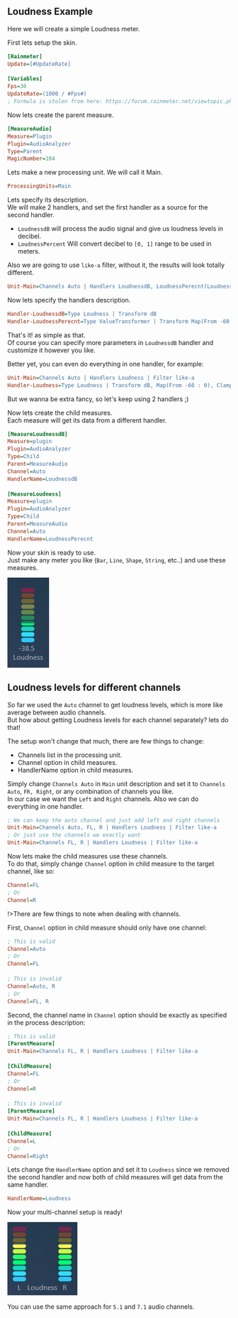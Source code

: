 ## Loudness Example

Here we will create a simple Loudness meter.

First lets setup the skin.

```ini
[Rainmeter]
Update=[#UpdateRate]

[Variables]
Fps=30
UpdateRate=(1000 / #Fps#)
; Formula is stolen from here: https://forum.rainmeter.net/viewtopic.php?t=26831#p140108
```

Now lets create the parent measure.

```ini
[MeasureAudio]
Measure=Plugin
Plugin=AudioAnalyzer
Type=Parent
MagicNumber=104
```

Lets make a new processing unit. We will call it Main.

```ini
ProcessingUnits=Main
```

Lets specify its description.<br/>
We will make 2 handlers, and set the first handler as a source for the second handler.

- `LoudnessdB` will process the audio signal and give us loudness levels in decibel.
- `LoudnessPercent` Will convert decibel to `[0, 1]` range to be used in meters.

Also we are going to use `like-a` filter, without it, the results will look totally different.

```ini
Unit-Main=Channels Auto | Handlers LoudnessdB, LoudnessPerecnt(LoudnessdB) | Filter like-a
```

Now lets specify the handlers description.

```ini
Handler-LoudnessdB=Type Loudness | Transform dB
Handler-LoudnessPerecnt=Type ValueTransformer | Transform Map(From -60 : 0), Clamp
```

That's it! as simple as that.<br/>
Of course you can specify more parameters in `LoudnessdB` handler and customize it however you like.

Better yet, you can even do everything in one handler, for example:

```ini
Unit-Main=Channels Auto | Handlers Loudness | Filter like-a
Handler-Loudness=Type Loudness | Transform dB, Map(From -60 : 0), Clamp | TimeWindow 500
```

But we wanna be extra fancy, so let's keep using 2 handlers ;)

Now lets create the child measures.<br/>
Each measure will get its data from a different handler.

```ini
[MeasureLoudnessdB]
Measure=plugin
Plugin=AudioAnalyzer
Type=Child
Parent=MeasureAudio
Channel=Auto
HandlerName=LoudnessdB

[MeasureLoudness]
Measure=plugin
Plugin=AudioAnalyzer
Type=Child
Parent=MeasureAudio
Channel=Auto
HandlerName=LoudnessPerecnt
```

Now your skin is ready to use.<br/>
Just make any meter you like (`Bar`, `Line`, `Shape`, `String`, etc..) and use these measures.

<img src="docs\usage-examples\resources\loudness.png" title="Loudness meter" />

## Loudness levels for different channels

So far we used the `Auto` channel to get loudness levels, which is more like average between audio channels.<br/>
But how about getting Loudness levels for each channel separately? lets do that!

The setup won't change that much, there are few things to change:

- Channels list in the processing unit.
- Channel option in child measures.
- HandlerName option in child measures.

Simply change `Channels Auto` in `Main` unit description and set it to `Channels Auto`, `FR, Right`, or any combination of channels you like.<br/>
In our case we want the `Left` and `Right` channels. Also we can do everything in one handler.

```ini
; We can keep the auto channel and just add left and right channels
Unit-Main=Channels Auto, FL, R | Handlers Loudness | Filter like-a
; Or just use the channels we exactly want
Unit-Main=Channels FL, R | Handlers Loudness | Filter like-a
```

Now lets make the child measures use these channels.<br/>
To do that, simply change `Channel` option in child measure to the target channel, like so:

```ini
Channel=FL
; Or
Channel=R
```

!>There are few things to note when dealing with channels.<i id="channels"></i>

First, `Channel` option in child measure should only have one channel:

```ini
; This is valid
Channel=Auto
; Or
Channel=FL

; This is invalid
Channel=Auto, R
; Or
Channel=FL, R
```

Second, the channel name in `Channel` option should be exactly as specified in the process description:

```ini
; This is valid
[ParentMeasure]
Unit-Main=Channels FL, R | Handlers Loudness | Filter like-a

[ChildMeasure]
Channel=FL
; Or
Channel=R

; This is invalid
[ParentMeasure]
Unit-Main=Channels FL, R | Handlers Loudness | Filter like-a

[ChildMeasure]
Channel=L
; Or
Channel=Right
```

Lets change the `HandlerName` option and set it to `Loudness` since we removed the second handler and now both of child measures will get data from the same handler.

```ini
HandlerName=Loudness
```

Now your multi-channel setup is ready!

<img src="docs\usage-examples\resources\loudness-lr.png" title="LR Loudness meter" />

You can use the same approach for `5.1` and `7.1` audio channels.

